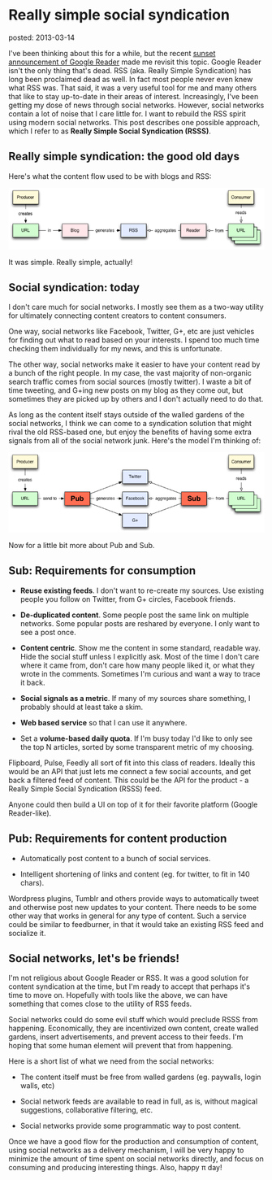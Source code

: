 Really simple social syndication
================================
posted: 2013-03-14

I've been thinking about this for a while, but the recent [sunset
announcement of Google Reader][sunset] made me revisit this topic.
Google Reader isn't the only thing that's dead. RSS (aka. Really Simple
Syndication) has long been proclaimed dead as well. In fact most people
never even knew what RSS was. That said, it was a very useful tool for
me and many others that like to stay up-to-date in their areas of
interest. Increasingly, I've been getting my dose of news through social
networks. However, social networks contain a lot of noise that I care
little for. I want to rebuild the RSS spirit using modern social
networks. This post describes one possible approach, which I refer to as
**Really Simple Social Syndication (RSSS)**.

<!--more-->
[sunset]: http://googlereader.blogspot.ca/2013/03/powering-down-google-reader.html

## Really simple syndication: the good old days

Here's what the content flow used to be with blogs and RSS:

![RSS-based content syndication](rss-flow.png)

It was simple. Really simple, actually!

## Social syndication: today

I don't care much for social networks. I mostly see them as a two-way
utility for ultimately connecting content creators to content consumers.

One way, social networks like Facebook, Twitter, G+, etc are just
vehicles for finding out what to read based on your interests. I spend
too much time checking them individually for my news, and this is
unfortunate. 

The other way, social networks make it easier to have your content read
by a bunch of the right people. In my case, the vast majority of
non-organic search traffic comes from social sources (mostly twitter). I
waste a bit of time tweeting, and G+ing new posts on my blog as they
come out, but sometimes they are picked up by others and I don't
actually need to do that.

As long as the content itself stays outside of the walled gardens of the
social networks, I think we can come to a syndication solution that
might rival the old RSS-based one, but enjoy the benefits of having some
extra signals from all of the social network junk. Here's the model I'm
thinking of:

![Social-based content syndication](social-flow.png)

Now for a little bit more about Pub and Sub.

## Sub: Requirements for consumption

- **Reuse existing feeds**. I don't want to re-create my sources. Use
  existing people you follow on Twitter, from G+ circles, Facebook
  friends.

- **De-duplicated content**. Some people post the same link on multiple
  networks. Some popular posts are reshared by everyone. I only want to
  see a post once.

- **Content centric**. Show me the content in some standard, readable
  way. Hide the social stuff unless I explicitly ask. Most of the time I
  don't care where it came from, don't care how many people liked it, or
  what they wrote in the comments. Sometimes I'm curious and want a way
  to trace it back.

- **Social signals as a metric**. If many of my sources share something,
  I probably should at least take a skim.

- **Web based service** so that I can use it anywhere.

- Set a **volume-based daily quota**. If I'm busy today I'd like to only
  see the top N articles, sorted by some transparent metric of my
  choosing.

Flipboard, Pulse, Feedly all sort of fit into this class of readers.
Ideally this would be an API that just lets me connect a few social
accounts, and get back a filtered feed of content. This could be the API
for the product - a Really Simple Social Syndication (RSSS) feed.

Anyone could then build a UI on top of it for their favorite platform
(Google Reader-like).

## Pub: Requirements for content production

- Automatically post content to a bunch of social services. 

- Intelligent shortening of links and content (eg. for twitter, to fit
  in 140 chars).

Wordpress plugins, Tumblr and others provide ways to automatically tweet
and otherwise post new updates to your content. There needs to be some
other way that works in general for any type of content. Such a service
could be similar to feedburner, in that it would take an existing RSS
feed and socialize it.

## Social networks, let's be friends!

I'm not religious about Google Reader or RSS. It was a good solution for
content syndication at the time, but I'm ready to accept that perhaps
it's time to move on. Hopefully with tools like the above, we can have
something that comes close to the utility of RSS feeds.

Social networks could do some evil stuff which would preclude RSSS from
happening. Economically, they are incentivized own content, create
walled gardens, insert advertisements, and prevent access to their
feeds. I'm hoping that some human element will prevent that from
happening.

Here is a short list of what we need from the social networks:

- The content itself must be free from walled gardens (eg. paywalls,
  login walls, etc)

- Social network feeds are available to read in full, as is, without
  magical suggestions, collaborative filtering, etc.

- Social networks provide some programmatic way to post content.

Once we have a good flow for the production and consumption of content,
using social networks as a delivery mechanism, I will be very happy to
minimize the amount of time spent on social networks directly, and focus
on consuming and producing interesting things. Also, happy &pi; day!
